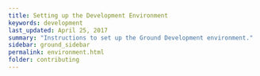 ```yaml
---
title: Setting up the Development Environment
keywords: development
last_updated: April 25, 2017
summary: "Instructions to set up the Ground Development environment."
sidebar: ground_sidebar
permalink: environment.html
folder: contributing
---
```



